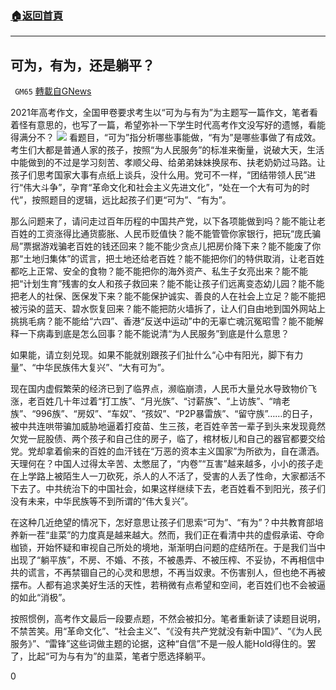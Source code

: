 ###  [:house:返回首頁](https://github.com/ourhimalayas/txt)
---

## 可为，有为，还是躺平？
` GM65` [轉載自GNews](https://gnews.org/zh-hans/1311123/)

2021年高考作文，全国甲卷要求考生以“可为与有为”为主题写一篇作文，笔者看着怪有意思的，也写了一篇，希望弥补一下学生时代高考作文没写好的遗憾，看能得满分不？
![]()![](https://gnews-media-offload.s3.amazonaws.com/wp-content/uploads/2021/06/09182454/37fdfa97d4244d50bcfb6b548b1aa7e5.jpeg)
看题目，“可为”指分析哪些事能做，“有为”是哪些事做了有成效。考生们大都是普通人家的孩子，按照“为人民服务”的标准来衡量，说破大天，生活中能做到的不过是学习刻苦、孝顺父母、给弟弟妹妹换尿布、扶老奶奶过马路。让孩子们思考国家大事有点纸上谈兵，没什么用。党可不一样，“团结带领人民”进行“伟大斗争”，孕育“革命文化和社会主义先进文化”，“处在一个大有可为的时代”，按照题目的逻辑，远比起孩子们更“可为”、“有为”。

那么问题来了，请问走过百年历程的中国共产党，以下各项能做到吗？能不能让老百姓的工资涨得比通货膨胀、人民币贬值快？能不能管管你家银行，把玩“庞氏骗局”票据游戏骗老百姓的钱还回来？能不能少贪点儿把房价降下来？能不能废了你那“土地归集体”的谎言，把土地还给老百姓？能不能把你们的特供取消，让老百姓都吃上正常、安全的食物？能不能把你的海外资产、私生子女亮出来？能不能把“计划生育”残害的女人和孩子救回来？能不能让孩子们远离变态幼儿园？能不能把老人的社保、医保发下来？能不能保护诚实、善良的人在社会上立足？能不能把被污染的蓝天、碧水恢复回来？能不能把防火墙拆了，让人们自由地到国外网站上挑挑毛病？能不能给“六四”、香港“反送中运动”中的无辜亡魂沉冤昭雪？能不能解释一下病毒到底是怎么回事？能不能说清“为人民服务”到底是什么意思？

如果能，请立刻兑现。如果不能就别跟孩子们扯什么“心中有阳光，脚下有力量”、“中华民族伟大复兴”、“大有可为”。

现在国内虚假繁荣的经济已到了临界点，濒临崩溃，人民币大量兑水导致物价飞涨，老百姓几十年过着“打工族”、“月光族”、“讨薪族”、“上访族”、“啃老族”、“996族”、“房奴”、“车奴”、“孩奴”、“P2P暴雷族”、“留守族”……的日子，被中共连哄带骗加威胁地逼着打疫苗、生三孩，老百姓辛苦一辈子到头来发现竟然欠党一屁股债、两个孩子和自己住的房子，临了，棺材板儿和自己的器官都要交给党。党却拿着偷来的百姓的血汗钱在“万恶的资本主义国家”为所欲为，自在潇洒。天理何在？中国人过得太辛苦、太憋屈了，“内卷”“互害”越来越多，小小的孩子走在上学路上被陌生人一刀砍死，杀人的人不活了，受害的人丢了性命，大家都活不下去了。中共统治下的中国社会，如果这样继续下去，老百姓看不到阳光，孩子们没有未来，中华民族等不到所谓的“伟大复兴”。

在这种几近绝望的情况下，怎好意思让孩子们思索“可为”、“有为”？中共教育部培养新一茬“韭菜”的力度真是越来越大。然而，我们正在看清中共的虚假承诺、夺命枷锁，开始怀疑和审视自己所处的境地，渐渐明白问题的症结所在。于是我们当中出现了“躺平族”，不房、不婚、不孩，不被愚弄、不被压榨、不妥协，不再相信中共的谎言，不再禁锢自己的心灵和思想，不再当奴隶。不伤害别人，但也绝不再被摆布。人都有追求美好生活的天性，若稍微有点希望和空间，老百姓们也不会被逼的如此“消极”。

按照惯例，高考作文最后一段要点题，不然会被扣分。笔者重新读了读题目说明，不禁苦笑。用“革命文化”、“社会主义”、“《没有共产党就没有新中国》”、“《为人民服务》”、“雷锋”这些词做主题的论据，这种“自信”不是一般人能Hold得住的。罢了，比起“可为与有为”的韭菜，笔者宁愿选择躺平。

0

